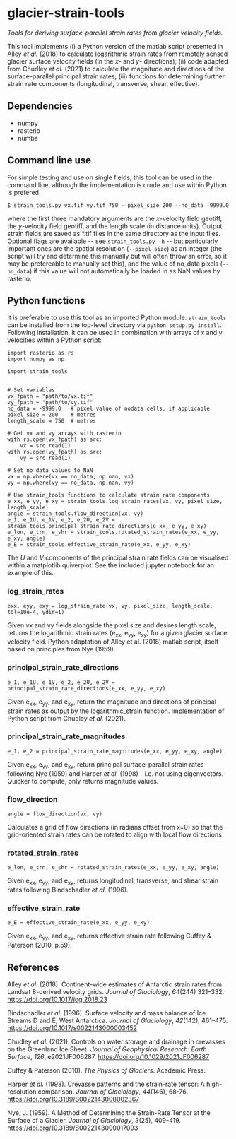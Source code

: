 # glacier-strain-tools

_Tools for deriving surface-parallel strain rates from glacier velocity fields._

This tool implements (i) a Python version of the matlab script presented in Alley *et al.* (2018) to calculate logarithmic strain rates from remotely sensed glacier surface velocity fields (in the _x_- and _y_- directions); (ii) code adapted from Chudley *et al.* (2021) to calculate the magnitude and directions of the surface-parallel principal strain rates; (iii) functions for determining further strain rate components (longitudinal, transverse, shear, effective).

## Dependencies

 - numpy
 - rasterio
 - numba

## Command line use

For simple testing and use on single fields, this tool can be used in the command line, although the implementation is crude and use within Python is prefered.

```$ strain_tools.py vx.tif vy.tif 750 --pixel_size 200 --no_data -9999.0```

where the first three mandatory arguments are the _x_-velocity field geotiff, the _y_-velocity field geotiff, and the length scale (in distance units). Output strain fields are saved as \*.tif files in the same directory as the input files. Optional flags are available -- see `strain_tools.py -h` -- but particularly important ones are the spatial resolution (`--pixel_size`) as an integer (the script will try and determine this manually but will often throw an error, so it may be prefereable to manually set this), and the value of no_data pixels (`--no_data`) if this value will not automatically be loaded in as NaN values by rasterio.

## Python functions

It is preferable to use this tool as an imported Python module. `strain_tools` can be installed from the top-level directory via `python setup.py install`. Following installation, it can be used in combination with arrays of _x_ and _y_ velocities within a Python script:

```
import rasterio as rs
import numpy as np

import strain_tools


# Set variables
vx_fpath = "path/to/vx.tif"
vy_fpath = "path/to/vy.tif"
no_data = -9999.0   # pixel value of nodata cells, if applicable
pixel_size = 200    # metres
length_scale = 750  # metres

# Get vx and vy arrays with rasterio
with rs.open(vx_fpath) as src:
    vx = src.read(1)
with rs.open(vy_fpath) as src:
    vy = src.read(1)

# Set no data values to NaN
vx = np.where(vx == no_data, np.nan, vx)
vy = np.where(vy == no_data, np.nan, vy)

# Use strain_tools functions to calculate strain rate components
e_xx, e_yy, e_xy = strain_tools.log_strain_rates(vx, vy, pixel_size, length_scale)
angle = strain_tools.flow_direction(vx, vy)
e_1, e_1U, e_1V, e_2, e_2U, e_2V = strain_tools.principal_strain_rate_directions(e_xx, e_yy, e_xy)
e_lon, e_trn, e_shr = strain_tools.rotated_strain_rates(e_xx, e_yy, e_xy, angle)
e_E = strain_tools.effective_strain_rate(e_xx, e_yy, e_xy)
```

The *U* and *V* components of the principal strain rate fields can be visualised within a matplotlib quiverplot. See the included jupyter notebook for an example of this.

### log_strain_rates

```exx, eyy, exy = log_strain_rate(vx, vy, pixel_size, length_scale, tol=10e-4, ydir=1)```

Given vx and vy fields alongside the pixel size and desires length scale, returns the logarithmic strain rates (e<sub>xx</sub>, e<sub>yy</sub>, e<sub>xy</sub>) for a given glacier surface velocity field. Python adaptation of Alley et al. (2018) matlab script, itself based on principles from Nye (1959).

### principal_strain_rate_directions

```e_1, e_1U, e_1V, e_2, e_2U, e_2V = principal_strain_rate_directions(e_xx, e_yy, e_xy)```

Given e<sub>xx</sub>, e<sub>yy</sub>, and e<sub>xy</sub>, return the magnitude and directions of principal strain rates as output by the logarithmic_strain function. Implementation of Python script from Chudley _et al._ (2021).

### principal_strain_rate_magnitudes

```e_1, e_2 = principal_strain_rate_magnitudes(e_xx, e_yy, e_xy, angle)```

Given e<sub>xx</sub>, e<sub>yy</sub>, and e<sub>xy</sub>, return principal surface-parallel strain rates following Nye (1959) and Harper _et al._ (1998) - i.e. not using eigenvectors. Quicker to compute, only returns magnitude values.

### flow_direction

```angle = flow_direction(vx, vy)```

Calculates a grid of flow directions (in radians offset from x=0) so that the grid-oriented strain rates can be rotated to align with local flow directions

### rotated_strain_rates

```e_lon, e_trn, e_shr = rotated_strain_rates(e_xx, e_yy, e_xy, angle)```

Given e<sub>xx</sub>, e<sub>yy</sub>, and e<sub>xy</sub>, returns longitudinal, transverse, and shear strain rates following Bindschadler _et al._ (1996). 

### effective_strain_rate

```e_E = effective_strain_rate(e_xx, e_yy, e_xy)```

Given e<sub>xx</sub>, e<sub>yy</sub>, and e<sub>xy</sub>, returns effective strain rate following Cuffey & Paterson (2010, p.59).

## References

Alley *et al.* (2018). Continent-wide estimates of Antarctic strain rates from
Landsat 8-derived velocity grids. *Journal of Glaciology*, *64*(244)
321–332. https://doi.org/10.1017/jog.2018.23

Bindschadler _et al._ (1996). Surface velocity and mass balance of Ice Streams D and E, West Antarctica. *Journal of Glaciology*, *42*(142), 461–475.  https://doi.org/10.1017/s0022143000003452

Chudley *et al.* (2021). Controls on water storage and drainage in crevasses on
the Greenland Ice Sheet. *Journal of Geophysical Research: Earth Surface*,
*126*, e2021JF006287. https://doi.org/10.1029/2021JF006287

Cuffey & Paterson (2010). _The Physics of Glaciers_. Academic Press.

Harper _et al._ (1998). Crevasse patterns and the strain-rate tensor: A high-resolution comparison. _Journal of Glaciology_, _44_(146), 68-76. https://doi.org/10.3189/S0022143000002367

Nye, J. (1959). A Method of Determining the Strain-Rate Tensor at the Surface of a Glacier. _Journal of Glaciology_, _3_(25), 409-419. https://doi.org/10.3189/S0022143000017093
